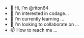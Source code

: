 - 👋 Hi, I’m @riton64
- 👀 I’m interested in codage...
- 🌱 I’m currently learning ...
- 💞️ I’m looking to collaborate on ...
- 📫 How to reach me ...

<!---
riton64/riton64 is a ✨ special ✨ repository because its `README.md` (this file) appears on your GitHub profile.
You can click the Preview link to take a look at your changes.
--->
